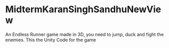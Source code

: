# MidtermKaranSinghSandhuNewView
An Endless Runner game made in 3D, you need to jump, duck and fight the enemies.
This the Unity Code for the game
